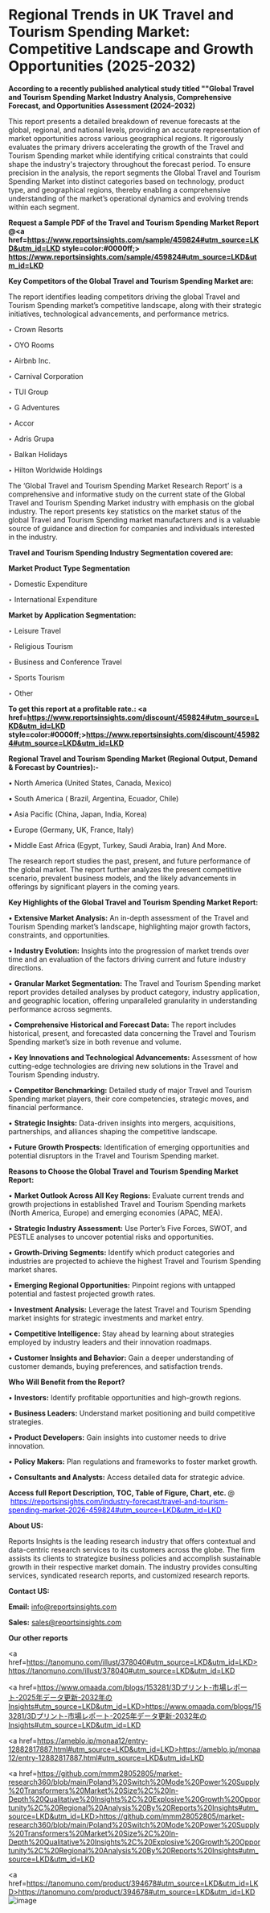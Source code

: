# Regional Trends in UK Travel and Tourism Spending Market: Competitive Landscape and Growth Opportunities (2025-2032)

<strong>According to a recently published analytical study titled ""Global Travel and Tourism Spending Market Industry Analysis, Comprehensive Forecast, and Opportunities Assessment (2024–2032)</strong>

This report presents a detailed breakdown of revenue forecasts at the global, regional, and national levels, providing an accurate representation of market opportunities across various geographical regions. It rigorously evaluates the primary drivers accelerating the growth of the Travel and Tourism Spending market while identifying critical constraints that could shape the industry's trajectory throughout the forecast period. To ensure precision in the analysis, the report segments the Global Travel and Tourism Spending Market into distinct categories based on technology, product type, and geographical regions, thereby enabling a comprehensive understanding of the market’s operational dynamics and evolving trends within each segment.

<strong>Request a Sample PDF of the Travel and Tourism Spending Market Report </strong><strong>@<a href=https://www.reportsinsights.com/sample/459824#utm_source=LKD&utm_id=LKD style=color:#0000ff;> https://www.reportsinsights.com/sample/459824#utm_source=LKD&utm_id=LKD</a></strong></font>

<strong>Key Competitors of the Global Travel and Tourism Spending Market are:</strong>

The report identifies leading competitors driving the global Travel and Tourism Spending market’s competitive landscape, along with their strategic initiatives, technological advancements, and performance metrics.

‣ Crown Resorts

‣ OYO Rooms

‣ Airbnb Inc.

‣ Carnival Corporation

‣ TUI Group

‣ G Adventures

‣ Accor

‣ Adris Grupa

‣ Balkan Holidays

‣ Hilton Worldwide Holdings

The ‘Global Travel and Tourism Spending Market Research Report’ is a comprehensive and informative study on the current state of the Global Travel and Tourism Spending Market industry with emphasis on the global industry. The report presents key statistics on the market status of the global Travel and Tourism Spending market manufacturers and is a valuable source of guidance and direction for companies and individuals interested in the industry.

<strong>Travel and Tourism Spending Industry Segmentation covered are:</strong>

<strong>Market Product Type Segmentation</strong>

‣ Domestic Expenditure

‣ International Expenditure

<strong>Market by Application Segmentation:</strong>

‣ Leisure Travel

‣ Religious Tourism

‣ Business and Conference Travel

‣ Sports Tourism

‣ Other

<strong>To get this report at a profitable rate.: <a href=https://www.reportsinsights.com/discount/459824#utm_source=LKD&utm_id=LKD style=color:#0000ff;>https://www.reportsinsights.com/discount/459824#utm_source=LKD&utm_id=LKD</a></strong></font>

<strong>Regional Travel and Tourism Spending Market (Regional Output, Demand &amp; Forecast by Countries):-</strong>

• North America (United States, Canada, Mexico)

• South America ( Brazil, Argentina, Ecuador, Chile)

• Asia Pacific (China, Japan, India, Korea)

• Europe (Germany, UK, France, Italy)

• Middle East Africa (Egypt, Turkey, Saudi Arabia, Iran) And More.

The research report studies the past, present, and future performance of the global market. The report further analyzes the present competitive scenario, prevalent business models, and the likely advancements in offerings by significant players in the coming years.

<strong>Key Highlights of the Global Travel and Tourism Spending Market Report:</strong>

• <strong>Extensive Market Analysis:</strong> An in-depth assessment of the Travel and Tourism Spending market’s landscape, highlighting major growth factors, constraints, and opportunities.

• <strong>Industry Evolution:</strong> Insights into the progression of market trends over time and an evaluation of the factors driving current and future industry directions.

• <strong>Granular Market Segmentation:</strong> The Travel and Tourism Spending market report provides detailed analyses by product category, industry application, and geographic location, offering unparalleled granularity in understanding performance across segments.

• <strong>Comprehensive Historical and Forecast Data:</strong> The report includes historical, present, and forecasted data concerning the Travel and Tourism Spending market’s size in both revenue and volume.

• <strong>Key Innovations and Technological Advancements:</strong> Assessment of how cutting-edge technologies are driving new solutions in the Travel and Tourism Spending industry.

• <strong>Competitor Benchmarking:</strong> Detailed study of major Travel and Tourism Spending market players, their core competencies, strategic moves, and financial performance.

• <strong>Strategic Insights:</strong> Data-driven insights into mergers, acquisitions, partnerships, and alliances shaping the competitive landscape.

• <strong>Future Growth Prospects:</strong> Identification of emerging opportunities and potential disruptors in the Travel and Tourism Spending market.

<strong>Reasons to Choose the Global Travel and Tourism Spending Market Report:</strong>

• <strong>Market Outlook Across All Key Regions:</strong> Evaluate current trends and growth projections in established Travel and Tourism Spending markets (North America, Europe) and emerging economies (APAC, MEA).

• <strong>Strategic Industry Assessment:</strong> Use Porter’s Five Forces, SWOT, and PESTLE analyses to uncover potential risks and opportunities.

• <strong>Growth-Driving Segments:</strong> Identify which product categories and industries are projected to achieve the highest Travel and Tourism Spending market shares.

• <strong>Emerging Regional Opportunities:</strong> Pinpoint regions with untapped potential and fastest projected growth rates.

• <strong>Investment Analysis:</strong> Leverage the latest Travel and Tourism Spending market insights for strategic investments and market entry.

• <strong>Competitive Intelligence:</strong> Stay ahead by learning about strategies employed by industry leaders and their innovation roadmaps.

• <strong>Customer Insights and Behavior:</strong> Gain a deeper understanding of customer demands, buying preferences, and satisfaction trends.

<strong>Who Will Benefit from the Report?</strong>

• <strong>Investors:</strong> Identify profitable opportunities and high-growth regions.

• <strong>Business Leaders:</strong> Understand market positioning and build competitive strategies.

• <strong>Product Developers:</strong> Gain insights into customer needs to drive innovation.

• <strong>Policy Makers:</strong> Plan regulations and frameworks to foster market growth.

• <strong>Consultants and Analysts:</strong> Access detailed data for strategic advice.
</ul>
<strong>Access full Report Description, TOC, Table of Figure, Chart, etc. </strong>@  <a href=https://reportsinsights.com/industry-forecast/travel-and-tourism-spending-market-2026-459824#utm_source=LKD&utm_id=LKD style=color:#0000ff;>https://reportsinsights.com/industry-forecast/travel-and-tourism-spending-market-2026-459824#utm_source=LKD&utm_id=LKD</a></font>

<strong><strong>About US</strong>:</strong>

Reports Insights is the leading research industry that offers contextual and data-centric research services to its customers across the globe. The firm assists its clients to strategize business policies and accomplish sustainable growth in their respective market domain. The industry provides consulting services, syndicated research reports, and customized research reports.

<strong>Contact US:</strong>

<p class=""""><b>Email:</b> <a href=mailto:info@reportsinsights.com>info@reportsinsights.com</a></p>
<p class=""""><b>Sales:</b> <a href=mailto:sales@reportsinsights.com>sales@reportsinsights.com</a></p>

<strong>Our other reports</strong>

<a href=https://tanomuno.com/illust/378040#utm_source=LKD&utm_id=LKD>https://tanomuno.com/illust/378040#utm_source=LKD&utm_id=LKD</a>

<a href=https://www.omaada.com/blogs/153281/3Dプリント-市場レポート-2025年データ更新-2032年のInsights#utm_source=LKD&utm_id=LKD>https://www.omaada.com/blogs/153281/3Dプリント-市場レポート-2025年データ更新-2032年のInsights#utm_source=LKD&utm_id=LKD</a>

<a href=https://ameblo.jp/monaa12/entry-12882817887.html#utm_source=LKD&utm_id=LKD>https://ameblo.jp/monaa12/entry-12882817887.html#utm_source=LKD&utm_id=LKD</a>

<a href=https://github.com/mmm28052805/market-research360/blob/main/Poland%20Switch%20Mode%20Power%20Supply%20Transformers%20Market%20Size%2C%20In-Depth%20Qualitative%20Insights%2C%20Explosive%20Growth%20Opportunity%2C%20Regional%20Analysis%20By%20Reports%20Insights#utm_source=LKD&utm_id=LKD>https://github.com/mmm28052805/market-research360/blob/main/Poland%20Switch%20Mode%20Power%20Supply%20Transformers%20Market%20Size%2C%20In-Depth%20Qualitative%20Insights%2C%20Explosive%20Growth%20Opportunity%2C%20Regional%20Analysis%20By%20Reports%20Insights#utm_source=LKD&utm_id=LKD</a>

<a href=https://tanomuno.com/product/394678#utm_source=LKD&utm_id=LKD>https://tanomuno.com/product/394678#utm_source=LKD&utm_id=LKD</a>
![image](https://github.com/user-attachments/assets/2d68df48-0579-46bc-ad30-0949a728ab85)
